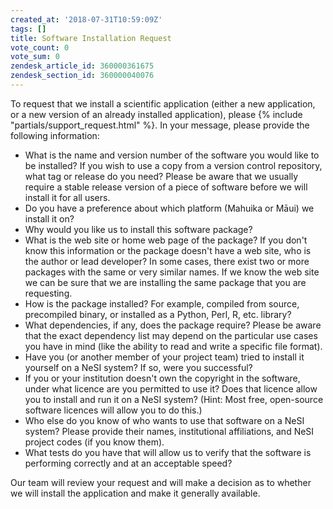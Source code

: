 ```yaml
---
created_at: '2018-07-31T10:59:09Z'
tags: []
title: Software Installation Request
vote_count: 0
vote_sum: 0
zendesk_article_id: 360000361675
zendesk_section_id: 360000040076
---
```


To request that we install a scientific application (either a new
application, or a new version of an already installed application),
please {% include "partials/support_request.html" %}. In
your message, please provide the following information:

- What is the name and version number of the software you would like
    to be installed? If you wish to use a copy from a version control
    repository, what tag or release do you need? Please be aware that we
    usually require a stable release version of a piece of software
    before we will install it for all users.
- Do you have a preference about which platform (Mahuika or Māui) we
    install it on?
- Why would you like us to install this software package?
- What is the web site or home web page of the package? If you don't
    know this information or the package doesn't have a web site, who is
    the author or lead developer? In some cases, there exist two or more
    packages with the same or very similar names. If we know the web
    site we can be sure that we are installing the same package that you
    are requesting.
- How is the package installed? For example, compiled from source,
    precompiled binary, or installed as a Python, Perl, R, etc. library?
- What dependencies, if any, does the package require? Please be aware
    that the exact dependency list may depend on the particular use
    cases you have in mind (like the ability to read and write a
    specific file format).
- Have you (or another member of your project team) tried to install
    it yourself on a NeSI system? If so, were you successful?
- If you or your institution doesn't own the copyright in the
    software, under what licence are you permitted to use it? Does that
    licence allow you to install and run it on a NeSI system? (Hint:
    Most free, open-source software licences will allow you to do this.)
- Who else do you know of who wants to use that software on a NeSI
    system? Please provide their names, institutional affiliations, and
    NeSI project codes (if you know them).
- What tests do you have that will allow us to verify that the
    software is performing correctly and at an acceptable speed?

Our team will review your request and will make a decision as to whether
we will install the application and make it generally available.
